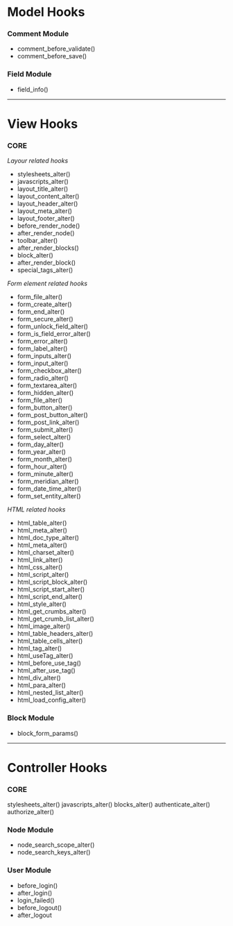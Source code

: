 Model Hooks
===========

### Comment Module
* comment_before_validate()
* comment_before_save()

### Field Module
* field_info()

***

View Hooks
==========

### CORE

*Layour related hooks*

* stylesheets_alter()
* javascripts_alter()
* layout_title_alter()
* layout_content_alter()
* layout_header_alter()
* layout_meta_alter()
* layout_footer_alter()
* before_render_node()
* after_render_node()
* toolbar_alter()
* after_render_blocks()
* block_alter()
* after_render_block()
* special_tags_alter()

*Form element related hooks*

* form_file_alter()
* form_create_alter()
* form_end_alter()
* form_secure_alter()
* form_unlock_field_alter()
* form_is_field_error_alter()
* form_error_alter()
* form_label_alter()
* form_inputs_alter()
* form_input_alter()
* form_checkbox_alter()
* form_radio_alter()
* form_textarea_alter()
* form_hidden_alter()
* form_file_alter()
* form_button_alter()
* form_post_button_alter()
* form_post_link_alter()
* form_submit_alter()
* form_select_alter()
* form_day_alter()
* form_year_alter()
* form_month_alter()
* form_hour_alter()
* form_minute_alter()
* form_meridian_alter()
* form_date_time_alter()
* form_set_entity_alter()

*HTML related hooks*

* html_table_alter()
* html_meta_alter()
* html_doc_type_alter()
* html_meta_alter()
* html_charset_alter()
* html_link_alter()
* html_css_alter()
* html_script_alter()
* html_script_block_alter()
* html_script_start_alter()
* html_script_end_alter()
* html_style_alter()
* html_get_crumbs_alter()
* html_get_crumb_list_alter()
* html_image_alter()
* html_table_headers_alter()
* html_table_cells_alter()
* html_tag_alter()
* html_useTag_alter()
* html_before_use_tag()
* html_after_use_tag()
* html_div_alter()
* html_para_alter()
* html_nested_list_alter()
* html_load_config_alter()

### Block Module
* block_form_params()

***

Controller Hooks
===============

### CORE
stylesheets_alter()
javascripts_alter()
blocks_alter()
authenticate_alter()
authorize_alter()

### Node Module
* node_search_scope_alter()
* node_search_keys_alter()

### User Module
* before_login()
* after_login()
* login_failed()
* before_logout()
* after_logout